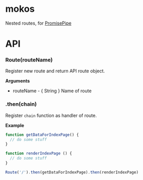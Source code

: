 # mokos
Nested routes, for [PromisePipe](https://github.com/edjafarov/PromisePipe)

# API

### Route(routeName)

Register new route and return API route object.

**Arguments**
* routeName - { String }  Name of route

### .then(chain)

Register `chain` function as handler of route.

**Example**
```javascript
function getDataForIndexPage() {
  // do some stuff
}

function renderIndexPage () {
  // do some stuff
}

Route('/').then(getDataForIndexPage).then(renderIndexPage)
```
